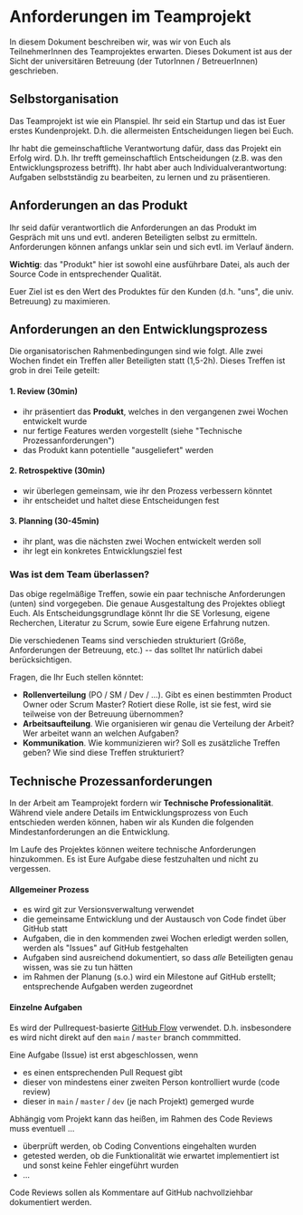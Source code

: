 # Anforderungen im Teamprojekt
In diesem Dokument beschreiben wir, was wir von Euch als TeilnehmerInnen des Teamprojektes erwarten.
Dieses Dokument ist aus der Sicht der universitären Betreuung (der TutorInnen / BetreuerInnen) geschrieben.

## Selbstorganisation

Das Teamprojekt ist wie ein Planspiel. Ihr seid ein Startup und das ist Euer
erstes Kundenprojekt. D.h. die allermeisten Entscheidungen liegen bei Euch.

Ihr habt die gemeinschaftliche Verantwortung dafür, dass das Projekt ein Erfolg wird.
D.h. Ihr trefft gemeinschaftlich Entscheidungen (z.B. was den Entwicklungsprozess betrifft).
Ihr habt aber auch Individualverantwortung: Aufgaben selbstständig zu bearbeiten, zu lernen und zu präsentieren.

## Anforderungen an das Produkt
Ihr seid dafür verantwortlich die Anforderungen an das Produkt im Gespräch mit uns und evtl. anderen Beteiligten selbst zu ermitteln. Anforderungen können anfangs unklar sein und sich evtl. im Verlauf ändern.

**Wichtig**: das "Produkt" hier ist sowohl eine ausführbare Datei, als auch der Source Code in entsprechender Qualität.

Euer Ziel ist es den Wert des Produktes für den Kunden (d.h. "uns", die univ. Betreuung) zu maximieren.

## Anforderungen an den Entwicklungsprozess
Die organisatorischen Rahmenbedingungen sind wie folgt.
Alle zwei Wochen findet ein Treffen aller Beteiligten statt (1,5-2h).
Dieses Treffen ist grob in drei Teile geteilt:

#### 1. Review (30min)
- ihr präsentiert das **Produkt**, welches in den vergangenen zwei Wochen entwickelt wurde
- nur fertige Features werden vorgestellt (siehe "Technische Prozessanforderungen")
- das Produkt kann potentielle "ausgeliefert" werden

#### 2. Retrospektive (30min)
- wir überlegen gemeinsam, wie ihr den Prozess verbessern könntet
- ihr entscheidet und haltet diese Entscheidungen fest

#### 3. Planning (30-45min)
- ihr plant, was die nächsten zwei Wochen entwickelt werden soll
- ihr legt ein konkretes Entwicklungsziel fest

### Was ist dem Team überlassen?
Das obige regelmäßige Treffen, sowie ein paar technische Anforderungen (unten) sind vorgegeben.
Die genaue Ausgestaltung des Projektes obliegt Euch. Als Entscheidungsgrundlage könnt Ihr die
SE Vorlesung, eigene Recherchen, Literatur zu Scrum, sowie Eure eigene Erfahrung nutzen.

Die verschiedenen Teams sind verschieden strukturiert (Größe, Anforderungen der Betreuung, etc.) --
das solltet Ihr natürlich dabei berücksichtigen.

Fragen, die Ihr Euch stellen könntet:
- **Rollenverteilung** (PO / SM / Dev / ...). Gibt es einen bestimmten Product Owner oder Scrum Master? Rotiert diese Rolle, ist sie fest, wird sie teilweise von der Betreuung übernommen?
- **Arbeitsaufteilung**. Wie organisieren wir genau die Verteilung der Arbeit? Wer arbeitet wann an welchen Aufgaben?
- **Kommunikation**. Wie kommunizieren wir? Soll es zusätzliche Treffen geben? Wie sind diese Treffen strukturiert?


## Technische Prozessanforderungen
In der Arbeit am Teamprojekt fordern wir **Technische Professionalität**.
Während viele andere Details im Entwicklungsprozess von Euch entschieden werden können, haben wir als Kunden die folgenden Mindestanforderungen an die Entwicklung.

Im Laufe des Projektes können weitere technische Anforderungen hinzukommen. Es ist Eure Aufgabe diese festzuhalten und nicht zu vergessen.

#### Allgemeiner Prozess
- es wird git zur Versionsverwaltung verwendet
- die gemeinsame Entwicklung und der Austausch von Code findet über GitHub statt
- Aufgaben, die in den kommenden zwei Wochen erledigt werden sollen, werden als "Issues" auf GitHub festgehalten
- Aufgaben sind ausreichend dokumentiert, so dass *alle* Beteiligten genau wissen, was sie zu tun hätten
- im Rahmen der Planung (s.o.) wird ein Milestone auf GitHub erstellt; entsprechende Aufgaben werden zugeordnet


#### Einzelne Aufgaben
Es wird der Pullrequest-basierte [GitHub Flow](https://docs.github.com/en/get-started/quickstart/github-flow) verwendet. D.h. insbesondere es wird nicht direkt auf den `main` / `master` branch commmitted.

Eine Aufgabe (Issue) ist erst abgeschlossen, wenn

- es einen entsprechenden Pull Request gibt
- dieser von mindestens einer zweiten Person kontrolliert wurde (code review)
- dieser in `main` / `master` / `dev` (je nach Projekt) gemerged wurde

Abhängig vom Projekt kann das heißen, im Rahmen des Code Reviews muss eventuell ...

- überprüft werden, ob Coding Conventions eingehalten wurden
- getested werden, ob die Funktionalität wie erwartet implementiert ist und sonst keine Fehler eingeführt wurden
- ...

Code Reviews sollen als Kommentare auf GitHub nachvollziehbar dokumentiert werden.

